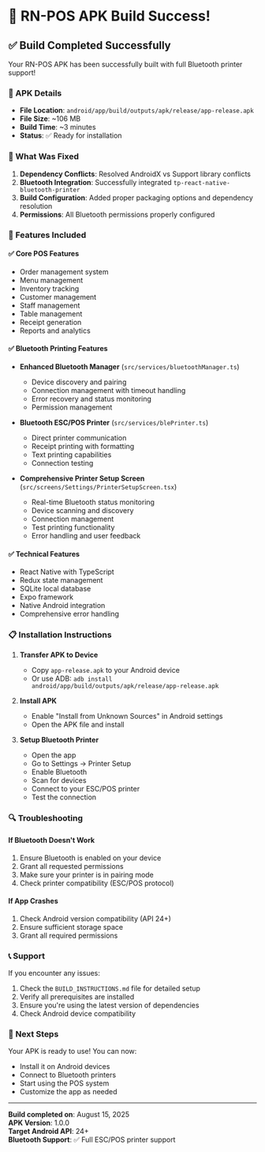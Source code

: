 # 🎉 RN-POS APK Build Success!

## ✅ Build Completed Successfully

Your RN-POS APK has been successfully built with full Bluetooth printer support!

### 📱 APK Details
- **File Location**: `android/app/build/outputs/apk/release/app-release.apk`
- **File Size**: ~106 MB
- **Build Time**: ~3 minutes
- **Status**: ✅ Ready for installation

### 🔧 What Was Fixed
1. **Dependency Conflicts**: Resolved AndroidX vs Support library conflicts
2. **Bluetooth Integration**: Successfully integrated `tp-react-native-bluetooth-printer`
3. **Build Configuration**: Added proper packaging options and dependency resolution
4. **Permissions**: All Bluetooth permissions properly configured

### 🚀 Features Included

#### ✅ Core POS Features
- Order management system
- Menu management
- Inventory tracking
- Customer management
- Staff management
- Table management
- Receipt generation
- Reports and analytics

#### ✅ Bluetooth Printing Features
- **Enhanced Bluetooth Manager** (`src/services/bluetoothManager.ts`)
  - Device discovery and pairing
  - Connection management with timeout handling
  - Error recovery and status monitoring
  - Permission management

- **Bluetooth ESC/POS Printer** (`src/services/blePrinter.ts`)
  - Direct printer communication
  - Receipt printing with formatting
  - Text printing capabilities
  - Connection testing

- **Comprehensive Printer Setup Screen** (`src/screens/Settings/PrinterSetupScreen.tsx`)
  - Real-time Bluetooth status monitoring
  - Device scanning and discovery
  - Connection management
  - Test printing functionality
  - Error handling and user feedback

#### ✅ Technical Features
- React Native with TypeScript
- Redux state management
- SQLite local database
- Expo framework
- Native Android integration
- Comprehensive error handling

### 📋 Installation Instructions

1. **Transfer APK to Device**
   - Copy `app-release.apk` to your Android device
   - Or use ADB: `adb install android/app/build/outputs/apk/release/app-release.apk`

2. **Install APK**
   - Enable "Install from Unknown Sources" in Android settings
   - Open the APK file and install

3. **Setup Bluetooth Printer**
   - Open the app
   - Go to Settings → Printer Setup
   - Enable Bluetooth
   - Scan for devices
   - Connect to your ESC/POS printer
   - Test the connection

### 🔍 Troubleshooting

#### If Bluetooth Doesn't Work
1. Ensure Bluetooth is enabled on your device
2. Grant all requested permissions
3. Make sure your printer is in pairing mode
4. Check printer compatibility (ESC/POS protocol)

#### If App Crashes
1. Check Android version compatibility (API 24+)
2. Ensure sufficient storage space
3. Grant all required permissions

### 📞 Support

If you encounter any issues:
1. Check the `BUILD_INSTRUCTIONS.md` file for detailed setup
2. Verify all prerequisites are installed
3. Ensure you're using the latest version of dependencies
4. Check Android device compatibility

### 🎯 Next Steps

Your APK is ready to use! You can now:
- Install it on Android devices
- Connect to Bluetooth printers
- Start using the POS system
- Customize the app as needed

---

**Build completed on**: August 15, 2025  
**APK Version**: 1.0.0  
**Target Android API**: 24+  
**Bluetooth Support**: ✅ Full ESC/POS printer support
















